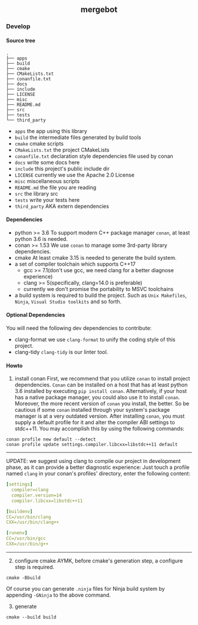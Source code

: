 <h2 align="center">mergebot</h2>

### Develop
#### Source tree
```text
.
├── apps
├── build
├── cmake
├── CMakeLists.txt
├── conanfile.txt
├── docs
├── include
├── LICENSE
├── misc
├── README.md
├── src
├── tests
└── third_party
```
- `apps`    the app using this library
- `build`   the intermediate files generated by build tools
- `cmake`   cmake scripts
- `CMakeLists.txt`  the project CMakeLists
- `conanfile.txt`   declaration style dependencies file used by conan
- `docs`    write some docs here
- `include` this project's public include dir
- `LICENSE` currently we use the Apache 2.0 License
- `misc`    miscellaneous scripts
- `README.md`   the file you are reading
- `src` the library src
- `tests`   write your tests here
- `third_party` AKA extern dependencies

#### Dependencies
- python >= 3.6
To support modern C++ package manager `conan`, at least python 3.6 is needed.
- conan >= 1.53
We use `conan` to manage some 3rd-party library dependencies.
- cmake
At least cmake 3.15 is needed to generate the build system.
- a set of compiler toolchain which supports C++17
    + gcc >= 7.1(don't use gcc, we need clang for a better diagnose experience)
    + clang >= 5(specifically, clang=14.0 is preferable)
    + currently we don't promise the portability to MSVC toolchains
- a build system is required to build the project. Such as `Unix Makefiles`, `Ninja`, `Visual Studio toolkits` and so forth.

#### Optional Dependencies
You will need the following dev dependencies to contribute:
- clang-format
we use `clang-format` to unify the coding style of this project.
- clang-tidy
`clang-tidy` is our linter tool.

#### Howto
1. install conan
First, we recommend that you utilize `conan` to install project dependencies.
`Conan` can be installed on a host that has at least python 3.6 installed by executing `pip install conan`. Alternatively, if your host has a native package manager, you could also use it to install `conan`. Moreover, the more recent version of `conan` you install, the better. So be cautious if some `conan` installed through your system's package manager is at a very outdated version.
After installing `conan`, you must supply a default profile for it and alter the compiler ABI settings to stdc++11. You may accomplish this by using the following commands:
```shell
conan profile new default --detect
conan profile update settings.compiler.libcxx=libstdc++11 default
```
---
UPDATE:
we suggest using clang to compile our project in development phase, as it can
provide a better diagnostic experience:
Just touch a profile named `clang` in your conan's profiles' directory, enter the
following content:
```yaml
[settings]
  compiler=clang
  compiler.version=14
  compiler.libcxx=libstdc++11

[buildenv]
CC=/usr/bin/clang
CXX=/usr/bin/clang++

[runenv]
CC=/usr/bin/gcc
CXX=/usr/bin/g++
```

---

2. configure cmake
AYMK, before cmake's generation step, a configure step is required.
```shell
cmake -Bbuild
```
Of course you can generate `.ninja` files for Ninja build system by appending `-GNinja` to the above command.

3. generate
```shell
cmake --build build
```
